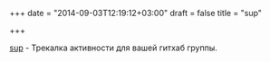 +++
date = "2014-09-03T12:19:12+03:00"
draft = false
title = "sup"

+++

<p><a href="https://github.com/quamen/sup">sup</a>&nbsp;- Трекалка активности для вашей гитхаб группы.</p>

